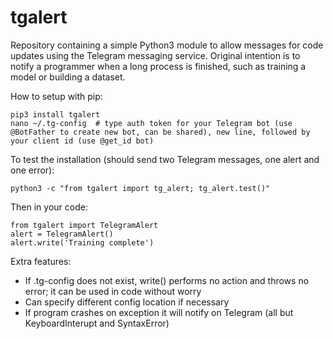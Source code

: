 # tgalert
Repository containing a simple Python3 module to allow messages for code updates using the Telegram messaging service. Original intention is to notify a programmer when a long process is finished, such as training a model or building a dataset.

How to setup with pip:
```
pip3 install tgalert
nano ~/.tg-config  # type auth token for your Telegram bot (use @BotFather to create new bot, can be shared), new line, followed by your client id (use @get_id bot)
```

To test the installation (should send two Telegram messages, one alert and one error):

```
python3 -c "from tgalert import tg_alert; tg_alert.test()"
```

Then in your code:

```
from tgalert import TelegramAlert
alert = TelegramAlert()
alert.write('Training complete')
```

Extra features:

- If .tg-config does not exist, write() performs no action and throws no error; it can be used in code without worry
- Can specify different config location if necessary
- If program crashes on exception it will notify on Telegram (all but KeyboardInterupt and SyntaxError)

